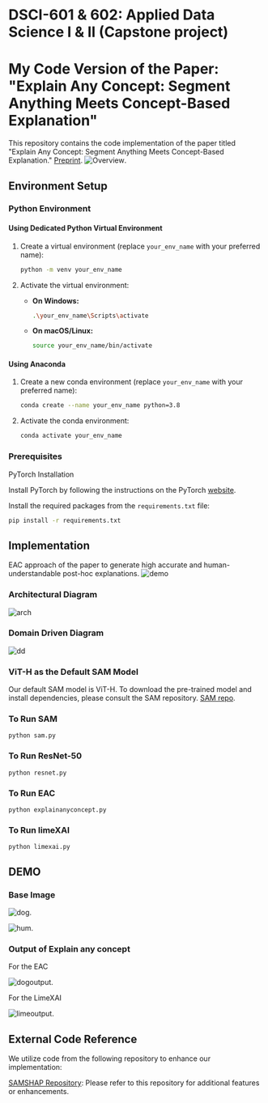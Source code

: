 # DSCI-601 & 602: Applied Data Science I & II (Capstone project)

# My Code Version of the Paper: "Explain Any Concept: Segment Anything Meets Concept-Based Explanation"

This repository contains the code implementation of the paper titled "Explain Any Concept: Segment Anything Meets Concept-Based Explanation." [Preprint](https://arxiv.org/abs/2305.10289).
![Overview](./image/eac.png).

## Environment Setup

### Python Environment

#### Using Dedicated Python Virtual Environment

1. Create a virtual environment (replace `your_env_name` with your preferred name):

    ```bash
    python -m venv your_env_name
    ```

2. Activate the virtual environment:

    - **On Windows:**
    
        ```bash
        .\your_env_name\Scripts\activate
        ```

    - **On macOS/Linux:**
    
        ```bash
        source your_env_name/bin/activate
        ```

#### Using Anaconda

1. Create a new conda environment (replace `your_env_name` with your preferred name):

    ```bash
    conda create --name your_env_name python=3.8
    ```

2. Activate the conda environment:

    ```bash
    conda activate your_env_name
    ```

### Prerequisites

PyTorch Installation

Install PyTorch by following the instructions on the PyTorch [website](https://pytorch.org/get-started/locally/).

Install the required packages from the `requirements.txt` file:

```bash
pip install -r requirements.txt
```

## Implementation

EAC approach of the paper to generate high accurate and human-understandable post-hoc explanations.
![demo](./image/implementation.png)

### Architectural Diagram

![arch](./image/arch.jpg)

### Domain Driven Diagram

![dd](./image/domain.jpg)


### ViT-H as the Default SAM Model

Our default SAM model is ViT-H. To download the pre-trained model and install dependencies, please consult the SAM repository. [SAM repo](https://github.com/facebookresearch/segment-anything#model-checkpoints).



### To Run SAM

```
python sam.py
```

### To Run ResNet-50

```
python resnet.py
```

### To Run EAC

```
python explainanyconcept.py
```

### To Run limeXAI

```
python limexai.py
```

## DEMO

### Base Image

![dog](./image/dog.jpg).

![hum](./image/hum.jpg).

### Output of Explain any concept

For the EAC

![dogoutput](./image/dogoutput.png).

For the LimeXAI

![limeoutput](./image/limeoutput.png).

## External Code Reference
We utilize code from the following repository to enhance our implementation:

[SAMSHAP Repository](https://github.com/Jerry00917/samshap): Please refer to this repository for additional features or enhancements.

